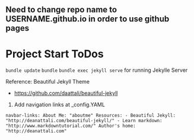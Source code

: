 ## Need to change repo name to USERNAME.github.io in order to use github pages

# Project Start ToDos

`bundle update`
`bundle`
`bundle exec jekyll serve` for running Jekylle Server

Reference:
Beautiful Jekyll Theme
- https://github.com/daattali/beautiful-jekyll

1. Add navigation links at _config.YAML


`navbar-links:
  About Me: "aboutme"
  Resources:
    - Beautiful Jekyll: "http://deanattali.com/beautiful-jekyll/"
    - Learn markdown: "http://www.markdowntutorial.com/"
   Author's home: "http://deanattali.com"`
